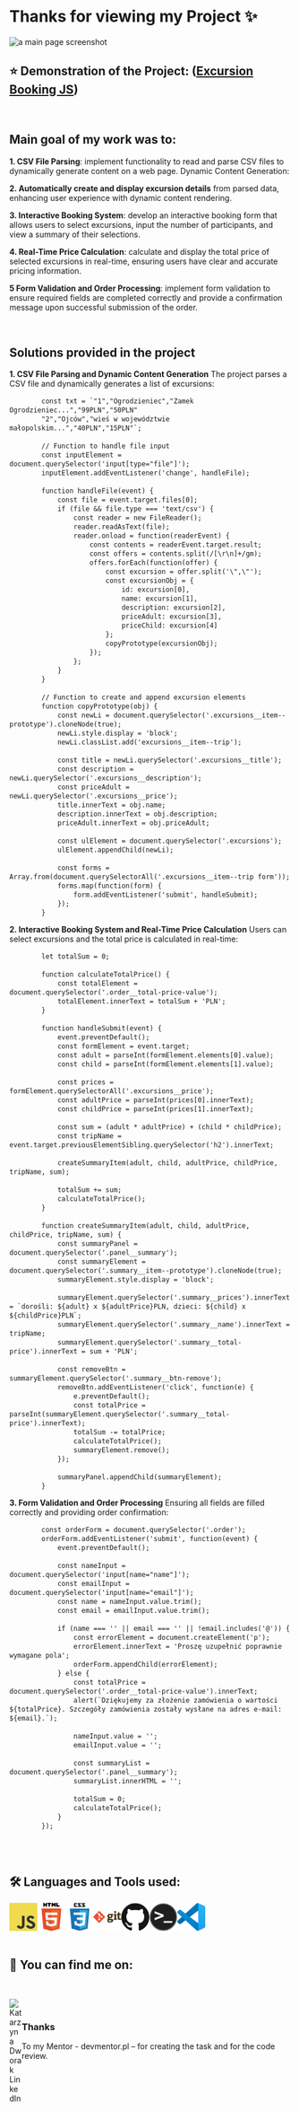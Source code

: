 # Thanks for viewing my Project ✨

![ a main page screenshot](./assets/img/scree.png)
<br />

## :star: Demonstration of the Project: ([Excursion Booking JS]((https://katarzynadworak.github.io/excursion-booking-js/)))
<br />

## Main goal of my work was to:

**1. CSV File Parsing**: implement functionality to read and parse CSV files to dynamically generate content on a web page.
Dynamic Content Generation:

**2. Automatically create and display excursion details** from parsed data, enhancing user experience with dynamic content rendering.

**3. Interactive Booking System**: develop an interactive booking form that allows users to select excursions, input the number of participants, and view a summary of their selections.

**4. Real-Time Price Calculation**: calculate and display the total price of selected excursions in real-time, ensuring users have clear and accurate pricing information.

**5 Form Validation and Order Processing**: implement form validation to ensure required fields are completed correctly and provide a confirmation message upon successful submission of the order.

<br />

## Solutions provided in the project
**1. CSV File Parsing and Dynamic Content Generation** 
The project parses a CSV file and dynamically generates a list of excursions:

            const txt = `"1","Ogrodzieniec","Zamek Ogrodzieniec...","99PLN","50PLN"
            "2","Ojców","wieś w województwie małopolskim...","40PLN","15PLN"`;
            
            // Function to handle file input
            const inputElement = document.querySelector('input[type="file"]');
            inputElement.addEventListener('change', handleFile);
            
            function handleFile(event) {
                const file = event.target.files[0];
                if (file && file.type === 'text/csv') {
                    const reader = new FileReader();
                    reader.readAsText(file);
                    reader.onload = function(readerEvent) {
                        const contents = readerEvent.target.result;
                        const offers = contents.split(/[\r\n]+/gm);
                        offers.forEach(function(offer) {
                            const excursion = offer.split('\",\"'); 
                            const excursionObj = {
                                id: excursion[0], 
                                name: excursion[1], 
                                description: excursion[2], 
                                priceAdult: excursion[3], 
                                priceChild: excursion[4]
                            };                 
                            copyPrototype(excursionObj);
                        });
                    };
                }
            }
            
            // Function to create and append excursion elements
            function copyPrototype(obj) { 
                const newLi = document.querySelector('.excursions__item--prototype').cloneNode(true);
                newLi.style.display = 'block';
                newLi.classList.add('excursions__item--trip');
            
                const title = newLi.querySelector('.excursions__title');
                const description = newLi.querySelector('.excursions__description');
                const priceAdult = newLi.querySelector('.excursions__price');
                title.innerText = obj.name;
                description.innerText = obj.description;
                priceAdult.innerText = obj.priceAdult;
            
                const ulElement = document.querySelector('.excursions');
                ulElement.appendChild(newLi);
            
                const forms = Array.from(document.querySelectorAll('.excursions__item--trip form'));
                forms.map(function(form) {
                    form.addEventListener('submit', handleSubmit);
                });
            }
**2. Interactive Booking System and Real-Time Price Calculation**
Users can select excursions and the total price is calculated in real-time:

            let totalSum = 0;
            
            function calculateTotalPrice() {
                const totalElement = document.querySelector('.order__total-price-value');
                totalElement.innerText = totalSum + 'PLN';
            }
            
            function handleSubmit(event) {
                event.preventDefault();
                const formElement = event.target;
                const adult = parseInt(formElement.elements[0].value);
                const child = parseInt(formElement.elements[1].value);
            
                const prices = formElement.querySelectorAll('.excursions__price');
                const adultPrice = parseInt(prices[0].innerText);
                const childPrice = parseInt(prices[1].innerText);
            
                const sum = (adult * adultPrice) + (child * childPrice);
                const tripName = event.target.previousElementSibling.querySelector('h2').innerText;
            
                createSummaryItem(adult, child, adultPrice, childPrice, tripName, sum);
            
                totalSum += sum;
                calculateTotalPrice();
            }
            
            function createSummaryItem(adult, child, adultPrice, childPrice, tripName, sum) {
                const summaryPanel = document.querySelector('.panel__summary');
                const summaryElement = document.querySelector('.summary__item--prototype').cloneNode(true);
                summaryElement.style.display = 'block';
            
                summaryElement.querySelector('.summary__prices').innerText = `dorośli: ${adult} x ${adultPrice}PLN, dzieci: ${child} x ${childPrice}PLN`;
                summaryElement.querySelector('.summary__name').innerText = tripName;
                summaryElement.querySelector('.summary__total-price').innerText = sum + 'PLN';
            
                const removeBtn = summaryElement.querySelector('.summary__btn-remove');
                removeBtn.addEventListener('click', function(e) {
                    e.preventDefault();
                    const totalPrice = parseInt(summaryElement.querySelector('.summary__total-price').innerText);
                    totalSum -= totalPrice;
                    calculateTotalPrice();
                    summaryElement.remove();
                });
            
                summaryPanel.appendChild(summaryElement);
            }
**3. Form Validation and Order Processing**
Ensuring all fields are filled correctly and providing order confirmation:

            const orderForm = document.querySelector('.order');
            orderForm.addEventListener('submit', function(event) {
                event.preventDefault();
            
                const nameInput = document.querySelector('input[name="name"]');
                const emailInput = document.querySelector('input[name="email"]');
                const name = nameInput.value.trim();
                const email = emailInput.value.trim();
            
                if (name === '' || email === '' || !email.includes('@')) {
                    const errorElement = document.createElement('p');
                    errorElement.innerText = 'Proszę uzupełnić poprawnie wymagane pola';
                    orderForm.appendChild(errorElement);
                } else {
                    const totalPrice = document.querySelector('.order__total-price-value').innerText;
                    alert(`Dziękujemy za złożenie zamówienia o wartości ${totalPrice}. Szczegóły zamówienia zostały wysłane na adres e-mail: ${email}.`);
            
                    nameInput.value = '';
                    emailInput.value = '';
            
                    const summaryList = document.querySelector('.panel__summary');
                    summaryList.innerHTML = '';
            
                    totalSum = 0;
                    calculateTotalPrice();
                }
            });

<br />
<br />

## 🛠️ Languages and Tools used: 

<img align="left" alt="JavaScript" width="50px" src="https://raw.githubusercontent.com/github/explore/379d8d145b878a5b7a1c2a5b5800b1d82d5c8c8f/topics/javascript/javascript.png" />

<img align="left" alt="HTML5" width="50px" src="https://raw.githubusercontent.com/github/explore/80688e429a7d4ef2fca1e82350fe8e3517d3494d/topics/html/html.png" />

<img align="left" alt="CSS3" width="50px" src="https://raw.githubusercontent.com/github/explore/80688e429a7d4ef2fca1e82350fe8e3517d3494d/topics/css/css.png" />

<img align="left" alt="Git" width="50px" src="https://raw.githubusercontent.com/github/explore/80688e429a7d4ef2fca1e82350fe8e3517d3494d/topics/git/git.png" />

<img align="left" alt="GitHub" width="50px" src="https://raw.githubusercontent.com/github/explore/78df643247d429f6cc873026c0622819ad797942/topics/github/github.png" />

<img align="left" alt="Terminal" width="50px" src="https://raw.githubusercontent.com/github/explore/80688e429a7d4ef2fca1e82350fe8e3517d3494d/topics/terminal/terminal.png" />

<img align="left" alt="Visual Studio Code" width="50px" src="https://raw.githubusercontent.com/github/explore/80688e429a7d4ef2fca1e82350fe8e3517d3494d/topics/visual-studio-code/visual-studio-code.png" />

<br />
<br />
<br />
<br />

## :blue_heart:  You can find me on:
<br/>

[<img align="left" alt="Katarzyna Dworak LinkedIn" width="22px" src="https://cdn.jsdelivr.net/npm/simple-icons@v3/icons/linkedin.svg" />](https://www.linkedin.com/in/katarzynadworakk/)

 
<br />

### Thanks
To my Mentor - devmentor.pl – for creating the task and for the code review.
